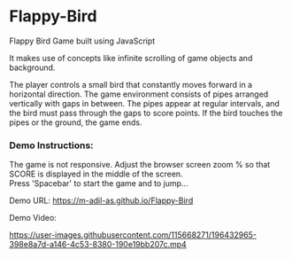 # Flappy-Bird
Flappy Bird Game built using JavaScript

It makes use of concepts like infinite scrolling of game objects and background.

The player controls a small bird that constantly moves forward in a horizontal direction. The game environment consists of pipes arranged vertically with gaps in between. The pipes appear at regular intervals, and the bird must pass through the gaps to score points. If the bird touches the pipes or the ground, the game ends.

### Demo Instructions:
The game is not responsive. Adjust the browser screen zoom % so that SCORE is displayed in the middle of the screen.    
Press 'Spacebar' to start the game and to jump...    

Demo URL: https://m-adil-as.github.io/Flappy-Bird

Demo Video: 

https://user-images.githubusercontent.com/115668271/196432965-398e8a7d-a146-4c53-8380-190e19bb207c.mp4
